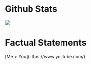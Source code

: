 <h1>Github Stats</h1>
<a href="https://github.com/IsThatTheRealNick">
  <img align="center" src="https://github-readme-stats.vercel.app/api?username=IsThatTheRealNick&theme=radical" />
</a>

<h1>Factual Statements</h1>
[Me > You](https://www.youtube.com/)
